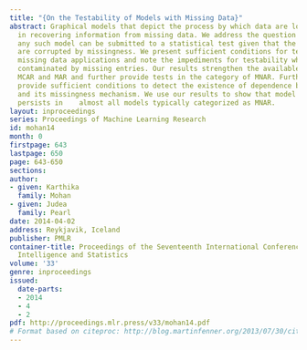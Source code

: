 ```yaml
---
title: "{On the Testability of Models with Missing Data}"
abstract: Graphical models that depict the process by which data are lost are helpful
  in recovering information from missing data. We address the question of whether
  any such model can be submitted to a statistical test given that the data available
  are corrupted by missingness. We present sufficient conditions for testability in
  missing data applications and note the impediments for testability when data are
  contaminated by missing entries. Our results strengthen the available tests for
  MCAR and MAR and further provide tests in the category of MNAR. Furthermore, we
  provide sufficient conditions to detect the existence of dependence between a variable
  and its missingness mechanism. We use our results to show that model sensitivity
  persists in    almost all models typically categorized as MNAR.
layout: inproceedings
series: Proceedings of Machine Learning Research
id: mohan14
month: 0
firstpage: 643
lastpage: 650
page: 643-650
sections: 
author:
- given: Karthika
  family: Mohan
- given: Judea
  family: Pearl
date: 2014-04-02
address: Reykjavik, Iceland
publisher: PMLR
container-title: Proceedings of the Seventeenth International Conference on Artificial
  Intelligence and Statistics
volume: '33'
genre: inproceedings
issued:
  date-parts:
  - 2014
  - 4
  - 2
pdf: http://proceedings.mlr.press/v33/mohan14.pdf
# Format based on citeproc: http://blog.martinfenner.org/2013/07/30/citeproc-yaml-for-bibliographies/
---
```

